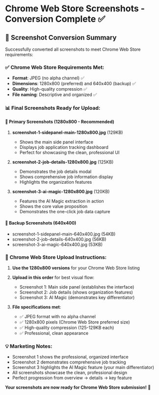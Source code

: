 # Chrome Web Store Screenshots - Conversion Complete ✅

## 📸 Screenshot Conversion Summary

Successfully converted all screenshots to meet Chrome Web Store requirements:

### ✅ **Chrome Web Store Requirements Met:**
- **Format**: JPEG (no alpha channel) ✅
- **Dimensions**: 1280x800 (preferred) and 640x400 (backup) ✅  
- **Quality**: High-quality compression ✅
- **File naming**: Descriptive and organized ✅

### 📊 **Final Screenshots Ready for Upload:**

#### 🎯 **Primary Screenshots (1280x800 - Recommended)**
1. **screenshot-1-sidepanel-main-1280x800.jpg** (129KB)
   - Shows the main side panel interface
   - Displays job application tracking dashboard
   - Perfect for showcasing the clean, professional UI

2. **screenshot-2-job-details-1280x800.jpg** (125KB)
   - Demonstrates the job details modal
   - Shows comprehensive job information display
   - Highlights the organization features

3. **screenshot-3-ai-magic-1280x800.jpg** (120KB)
   - Features the AI Magic extraction in action
   - Shows the core value proposition
   - Demonstrates the one-click job data capture

#### 📱 **Backup Screenshots (640x400)**
- screenshot-1-sidepanel-main-640x400.jpg (54KB)
- screenshot-2-job-details-640x400.jpg (56KB)  
- screenshot-3-ai-magic-640x400.jpg (53KB)

### 🚀 **Chrome Web Store Upload Instructions:**

1. **Use the 1280x800 versions** for your Chrome Web Store listing
2. **Upload in this order** for best visual flow:
   - Screenshot 1: Main side panel (establishes the interface)
   - Screenshot 2: Job details (shows organization features)  
   - Screenshot 3: AI Magic (demonstrates key differentiator)

3. **File specifications met**:
   - ✅ JPEG format with no alpha channel
   - ✅ 1280x800 pixels (Chrome Web Store preferred size)
   - ✅ High-quality compression (125-129KB each)
   - ✅ Professional, clean appearance

### 💡 **Marketing Notes:**
- Screenshot 1 shows the professional, organized interface
- Screenshot 2 demonstrates comprehensive job tracking
- Screenshot 3 highlights the AI Magic feature (your main differentiator)
- All screenshots showcase the clean, professional design
- Perfect progression from overview → details → key feature

**Your screenshots are now ready for Chrome Web Store submission!** 🎯
